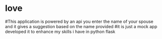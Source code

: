 # love
#This application is powered by an api you enter the name of your spouse and it gives a suggestion based on the name provided
#it is just a mock app developed it to enhance my skills i have in python flask
